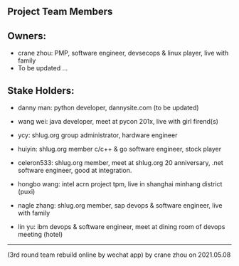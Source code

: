 Project Team Members
--------------------

## Owners:
- crane zhou: PMP, software engineer, devsecops & linux player, live with family
- To be updated ...

## Stake Holders:
- danny man: python developer, dannysite.com (to be updated)
- wang wei: java developer, meet at pycon 201x, live with girl firend(s)
- ycy: shlug.org group administrator, hardware engineer
- huiyin: shlug.org member c/c++ & go software engineer, stock player
- celeron533: shlug.org member, meet at shlug.org 20 anniversary, .net software engineer, good at integration.

- hongbo wang: intel acrn project tpm, live in shanghai minhang district (puxi)
- nagle zhang: shlug.org member, sap devops & software engineer, live with family
- lin yu: ibm devops & software engineer, meet at dining room of devops meeting (hotel)

---------------------------------------------
(3rd round team rebuild online by wechat app) 
by crane zhou on 2021.05.08
